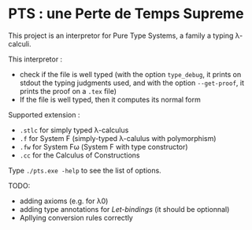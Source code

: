 PTS : une Perte de Temps Supreme
===============================

This project is an interpretor for Pure Type Systems, a family a typing
λ-calculi.

This interpretor :

- check if the file is well typed (with the option `type_debug`, it prints on
	stdout the typing judgments used, and with the option `--get-proof`, it prints
	the proof on a `.tex` file)
- If the file is well typed, then it computes its normal form

Supported extension :

- `.stlc` for simply typed λ-calculus
- `.f` for System F (simply-typed λ-calulus with polymorphism)
- `.fw` for System Fω (System F with type constructor)
- `.cc` for the Calculus of Constructions

Type `./pts.exe -help` to see the list of options.

TODO:

- adding axioms (e.g. for λ0)
- adding type annotations for *Let-bindings* (it should be optionnal)
- Apllying conversion rules correctly

